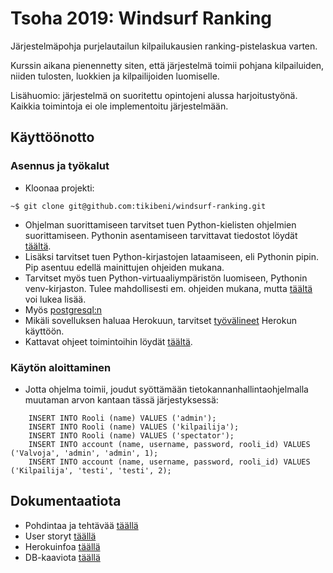# Tsoha 2019: Windsurf Ranking

Järjestelmäpohja purjelautailun kilpailukausien ranking-pistelaskua varten.

Kurssin aikana pienennetty siten, että järjestelmä toimii pohjana kilpailuiden, niiden tulosten, luokkien ja 
kilpailijoiden luomiselle.

Lisähuomio: järjestelmä on suoritettu opintojeni alussa harjoitustyönä. Kaikkia toimintoja ei ole implementoitu 
järjestelmään.

## Käyttöönotto

### Asennus ja työkalut

- Kloonaa projekti:
```shell
~$ git clone git@github.com:tikibeni/windsurf-ranking.git
```
- Ohjelman suorittamiseen tarvitset tuen Python-kielisten ohjelmien suorittamiseen. Pythonin asentamiseen tarvittavat 
tiedostot löydät [täältä](https://www.python.org/downloads/).
- Lisäksi tarvitset tuen Python-kirjastojen lataamiseen, eli Pythonin pipin. Pip asentuu edellä mainittujen ohjeiden
mukana.
- Tarvitset myös tuen Python-virtuaaliympäristön luomiseen, Pythonin venv-kirjaston. Tulee mahdollisesti em. ohjeiden 
mukana, mutta [täältä](https://docs.python.org/3/tutorial/venv.html) voi lukea lisää.
- Myös [postgresql:n](https://www.postgresql.org)
- Mikäli sovelluksen haluaa Herokuun, tarvitset [työvälineet](https://devcenter.heroku.com/articles/heroku-cli) Herokun 
käyttöön.
- Kattavat ohjeet toimintoihin löydät [täältä](https://materiaalit.github.io/tsoha-19/tyovalineet/).

### Käytön aloittaminen
- Jotta ohjelma toimii, joudut syöttämään tietokannanhallintaohjelmalla muutaman arvon kantaan tässä järjestyksessä:
```postgresql
    INSERT INTO Rooli (name) VALUES ('admin');
    INSERT INTO Rooli (name) VALUES ('kilpailija');
    INSERT INTO Rooli (name) VALUES ('spectator');
    INSERT INTO account (name, username, password, rooli_id) VALUES ('Valvoja', 'admin', 'admin', 1);
    INSERT INTO account (name, username, password, rooli_id) VALUES ('Kilpailija', 'testi', 'testi', 2);
```
## Dokumentaatiota

- Pohdintaa ja tehtävää [täällä](./documentation/LITodo.md)
- User storyt [täällä](./documentation/userstoryt.md)
- Herokuinfoa [täällä](./documentation/heroku.md)
- DB-kaaviota [täällä](./documentation/database.png)
